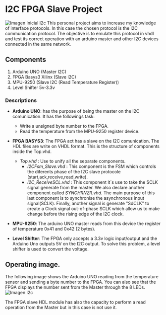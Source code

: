 # I2C FPGA Slave Project
![Imagen Inicial I2c](https://user-images.githubusercontent.com/62206349/149641326-9ff2163f-3b0c-4be1-9822-385a5bdee8fb.png)
This personal project aims to increase my knowledge of interface protocols. In this case the chosen protocol is the I2C communication protocol. The objective is to emulate this protocol in vhdl and test its correct operation with an arduino master and other I2C devices connected in the same network.
## Components
1. Arduino UNO (Master I2C) 
2. FPGA Basys3 Xilinx (Slave I2C)
3. MPU-9250 (Slave I2C (Read Temperature Register))
4. Level Shifter 5v-3.3v 


### Descriptions
+ **Arduino UNO**: has the purpose of being the master on the I2C comunication. It has the followings task: 
    + Write a unsigned byte number to the FPGA.
    + Read the temperature from the MPU-9250 register device.
                                                                                                            
+ **FPGA BASYS3**: The FPGA act has a slave on the I2C comunication. The HDL files are write on VHDL format. This is the structure of components inside the Top.vhd.
    + _Top.vhd_ : Use to unify all the separate components.
      + _I2CFsm_Slave.vhd_ : This component is the FSM which controls the diferents phase of the I2C slave protocole (start,ack,receive,read,write).
      + _I2C_ReceiveSCL.vhd_ : This component it´s use to take the SCLK signal generate from the master. We also declare another component called _SYNCHRNZR.vhd_. The  main purpose of this last component is to synchronise the asynchronous input signal(SCLK). Finally, another signal is generate "SdCLK" to create a Clock signal out-of-phase SCLK which allow us to make change before the rising edge of the I2C clock.
+ **MPU-9250**: The arduino UNO master reads from this device the register of temperature 0x41 and 0x42 (2 bytes).
+ **Level Shifter**: The FPGA only accepts a 3.3v logic input/output and the Arduino Uno outputs 5V on the I2C output. To solve this problem, a level shifter is used to convert the voltage.

## Operating image.
The following image shows the Arduino UNO reading from the temperature sensor and sending a byte number to the FPGA. You can also see that the FPGA displays the number sent from the Master through the 8 LEDs.
![Imagen I2c](https://user-images.githubusercontent.com/62206349/149642828-08f16a13-a1dd-4b68-8109-58dff67b7b00.png)

The FPGA slave HDL module has also the capacity to perform a read operation from the Master but in this case is not use it.
